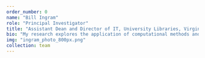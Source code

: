 ```yaml
---
order_number: 0
name: "Bill Ingram"
role: "Principal Investigator"
title: "Assistant Dean and Director of IT, University Libraries, Virginia Tech"
bio: "My research explores the application of computational methods and techniques for large-scale digital library collections. Specifically, I work within the fields of digital library theory, natural language processing, human-computer interaction, and information retrieval, employing related methods from machine learning, artificial intelligence, and deep learning. I strongly endorse the model of \"collections as data,\" which leverages computational methods and tools for interacting with library collections in the digital space."
img: "ingram_photo_800px.png"
collection: team
---
```


